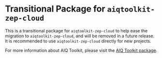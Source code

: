 <!--
SPDX-FileCopyrightText: Copyright (c) 2025, NVIDIA CORPORATION & AFFILIATES. All rights reserved.
SPDX-License-Identifier: Apache-2.0

Licensed under the Apache License, Version 2.0 (the "License");
you may not use this file except in compliance with the License.
You may obtain a copy of the License at

http://www.apache.org/licenses/LICENSE-2.0

Unless required by applicable law or agreed to in writing, software
distributed under the License is distributed on an "AS IS" BASIS,
WITHOUT WARRANTIES OR CONDITIONS OF ANY KIND, either express or implied.
See the License for the specific language governing permissions and
limitations under the License.
-->

# Transitional Package for `aiqtoolkit-zep-cloud`
This is a transitional package for `aiqtoolkit-zep-cloud` to help ease the migration to `aiqtoolkit-zep-cloud`, and will be removed in a future release. It is recommended to use `aiqtoolkit-zep-cloud` directly for new projects.

For more information about AIQ Toolkit, please visit the [AIQ Toolkit package](https://pypi.org/project/aiqtoolkit-zep-cloud/).
